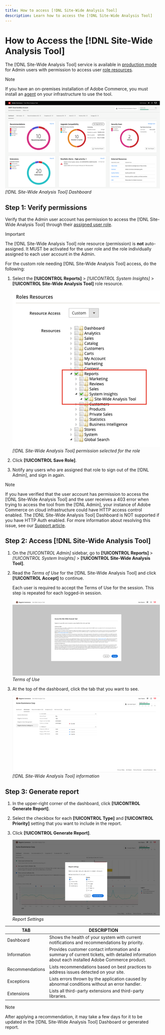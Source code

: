 ```yaml
---
title: How to access [!DNL Site-Wide Analysis Tool]
description: Learn how to access the [!DNL Site-Wide Analysis Tool]
---
```

# How to Access the [!DNL Site-Wide Analysis Tool]

The [!DNL Site-Wide Analysis Tool] service is available in [production mode](https://docs.magento.com/user-guide/magento/installation-modes.html) for Admin users with permission to access user [role resources](https://docs.magento.com/user-guide/system/permissions-user-roles.html).

>[!NOTE]
>
>If you have an on-premises installation of Adobe Commerce, you must install an [agent](../site-wide-analysis-tool/installation.md) on your infrastructure to use the tool.

![Site-Wide Analysis Dashboard](../../assets/tools/site-wide-analysis-tool-dashboard.png)
*[!DNL Site-Wide Analysis Tool] Dashboard*

## Step 1: Verify permissions

Verify that the Admin user account has permission to access the [!DNL Site-Wide Analysis Tool] through their [assigned user role](https://docs.magento.com/user-guide/system/permissions-user-roles.html).

>[!IMPORTANT]
>
>The [!DNL Site-Wide Analysis Tool] role resource (permission) is **not** auto-assigned. It MUST be activated for the user role and the role individually assigned to each user account in the Admin.

For the custom role needing [!DNL Site-Wide Analysis Tool] access, do the following:

1. Select the **[!UICONTROL Reports]** > *[!UICONTROL System Insights]* > **[!UICONTROL Site-Wide Analysis Tool]** role resource.

   ![Site-Wide Analysis Dashboard](../../assets/tools/swat-role-access.png)
   *[!DNL Site-Wide Analysis Tool] permission selected for the role*

1. Click **[!UICONTROL Save Role]**.

1. Notify any users who are assigned that role to sign out of the [!DNL Admin], and sign in again.

>[!NOTE]
>
>If you have verified that the user account has permission to access the [!DNL Site-Wide Analysis Tool] and the user receives a 403 error when trying to access the tool from the [!DNL Admin], your instance of Adobe Commerce on cloud infrastructure could have HTTP access control enabled. The [!DNL Site-Wide Analysis Tool] Dashboard is NOT supported if you have HTTP Auth enabled. For more information about resolving this issue, see our [Support article](https://support.magento.com/hc/en-us/articles/360057400172-403-errors-when-accessing-Site-Wide-Analysis-Tool-on-Magento?_ga=2.168901729.117144580.1649172612-1623400270.1640858671).

## Step 2: Access [!DNL Site-Wide Analysis Tool]

1. On the *[!UICONTROL Admin]* sidebar, go to **[!UICONTROL Reports]** > *[!UICONTROL System Insights]* > **[!UICONTROL Site-Wide Analysis Tool]**.

1. Read the *Terms of Use* for the [!DNL Site-Wide Analysis Tool] and click **[!UICONTROL Accept]** to continue.

   Each user is required to accept the Terms of Use for the session. This step is repeated for each logged-in session.

   ![Site-Wide Analysis Dashboard](../../assets/tools/swat-tos.png)
   *Terms of Use*

1. At the top of the dashboard, click the tab that you want to see.

   ![Site-Wide Analysis Dashboard](../../assets/tools/swat-information-tab.png)
   *[!DNL Site-Wide Analysis Tool] information*

## Step 3: Generate report

1. In the upper-right corner of the dashboard, click **[!UICONTROL Generate Report]**.

1. Select the checkbox for each **[!UICONTROL Type]** and **[!UICONTROL Priority]** setting that you want to include in the report.

1. Click **[!UICONTROL Generate Report]**.

   ![Site-Wide Analysis Dashboard](../../assets/tools/swat-report-settings.png)
   *Report Settings*

| TAB | DESCRIPTION |
| --- | --- |
| Dashboard | Shows the health of your system with current notifications and recommendations by priority. |
| Information | Provides customer contact information and a summary of current tickets, with detailed information about each installed Adobe Commerce product. |
| Recommendations | Lists recommendations based on best practices to address issues detected on your site. |
| Exceptions | Lists errors thrown by the application caused by abnormal conditions without an error handler. |
| Extensions | Lists all third-party extensions and third-party libraries. |

>[!NOTE]
>
>After applying a recommendation, it may take a few days for it to be updated in the [!DNL Site-Wide Analysis Tool] Dashboard or generated report.
